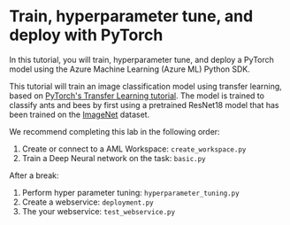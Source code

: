 
# Train, hyperparameter tune, and deploy with PyTorch

In this tutorial, you will train, hyperparameter tune, and deploy a PyTorch model using the Azure Machine Learning (Azure ML) Python SDK.

This tutorial will train an image classification model using transfer learning, based on [PyTorch's Transfer Learning tutorial](https://pytorch.org/tutorials/beginner/transfer_learning_tutorial.html). The model is trained to classify ants and bees by first using a pretrained ResNet18 model that has been trained on the [ImageNet](http://image-net.org/index) dataset.

We recommend completing this lab in the following order:

1. Create or connect to a AML Workspace: `create_workspace.py`
1. Train a Deep Neural network on the task: `basic.py`

After a break:
1. Perform hyper parameter tuning: `hyperparameter_tuning.py`
1. Create a webservice: `deployment.py`
1. The your webservice: `test_webservice.py`
